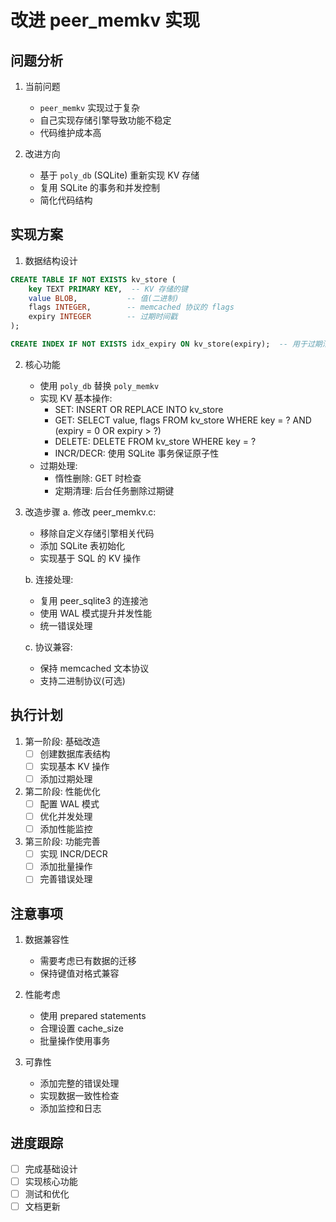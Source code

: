# 改进 peer_memkv 实现

## 问题分析

1. 当前问题
   - `peer_memkv` 实现过于复杂
   - 自己实现存储引擎导致功能不稳定
   - 代码维护成本高

2. 改进方向
   - 基于 `poly_db` (SQLite) 重新实现 KV 存储
   - 复用 SQLite 的事务和并发控制
   - 简化代码结构

## 实现方案

1. 数据结构设计
```sql
CREATE TABLE IF NOT EXISTS kv_store (
    key TEXT PRIMARY KEY,  -- KV 存储的键
    value BLOB,           -- 值(二进制)
    flags INTEGER,        -- memcached 协议的 flags
    expiry INTEGER        -- 过期时间戳
);

CREATE INDEX IF NOT EXISTS idx_expiry ON kv_store(expiry);  -- 用于过期清理
```

2. 核心功能
   - 使用 `poly_db` 替换 `poly_memkv`
   - 实现 KV 基本操作:
     * SET: INSERT OR REPLACE INTO kv_store
     * GET: SELECT value, flags FROM kv_store WHERE key = ? AND (expiry = 0 OR expiry > ?)
     * DELETE: DELETE FROM kv_store WHERE key = ?
     * INCR/DECR: 使用 SQLite 事务保证原子性
   - 过期处理:
     * 惰性删除: GET 时检查
     * 定期清理: 后台任务删除过期键

3. 改造步骤
   a. 修改 peer_memkv.c:
      - 移除自定义存储引擎相关代码
      - 添加 SQLite 表初始化
      - 实现基于 SQL 的 KV 操作
   
   b. 连接处理:
      - 复用 peer_sqlite3 的连接池
      - 使用 WAL 模式提升并发性能
      - 统一错误处理

   c. 协议兼容:
      - 保持 memcached 文本协议
      - 支持二进制协议(可选)

## 执行计划

1. 第一阶段: 基础改造
   - [ ] 创建数据库表结构
   - [ ] 实现基本 KV 操作
   - [ ] 添加过期处理

2. 第二阶段: 性能优化
   - [ ] 配置 WAL 模式
   - [ ] 优化并发处理
   - [ ] 添加性能监控

3. 第三阶段: 功能完善
   - [ ] 实现 INCR/DECR
   - [ ] 添加批量操作
   - [ ] 完善错误处理

## 注意事项

1. 数据兼容性
   - 需要考虑已有数据的迁移
   - 保持键值对格式兼容

2. 性能考虑
   - 使用 prepared statements
   - 合理设置 cache_size
   - 批量操作使用事务

3. 可靠性
   - 添加完整的错误处理
   - 实现数据一致性检查
   - 添加监控和日志

## 进度跟踪

- [ ] 完成基础设计
- [ ] 实现核心功能
- [ ] 测试和优化
- [ ] 文档更新 